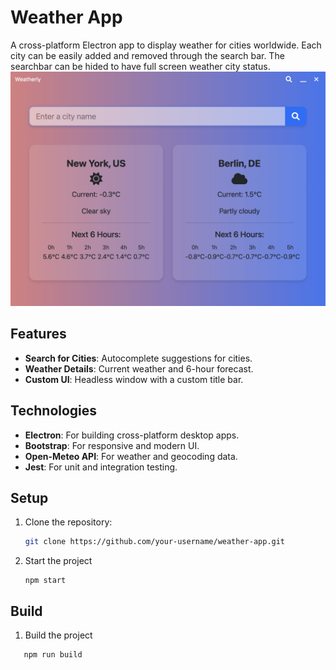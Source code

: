 # Weather App

A cross-platform Electron app to display weather for cities worldwide. Each city can be easily added and removed through the search bar. The searchbar can be hided to have full screen weather city status. 
![alt text](./docs/weatherly-main.png "Weatherlyapp")


## Features
- **Search for Cities**: Autocomplete suggestions for cities.
- **Weather Details**: Current weather and 6-hour forecast.
- **Custom UI**: Headless window with a custom title bar.


## Technologies
- **Electron**: For building cross-platform desktop apps.
- **Bootstrap**: For responsive and modern UI.
- **Open-Meteo API**: For weather and geocoding data.
- **Jest**: For unit and integration testing.

## Setup
1. Clone the repository:
   ```bash
   git clone https://github.com/your-username/weather-app.git
2. Start the project

    ```
    npm start
    ```

## Build

1. Build the project 
```
   npm run build
```